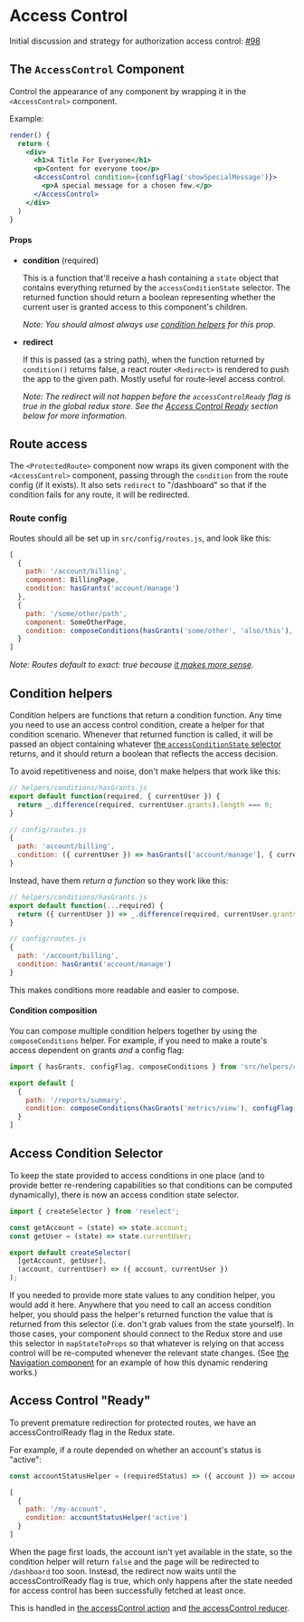 # Access Control

Initial discussion and strategy for authorization access control: [#98](https://github.com/SparkPost/2web2ui/issues/98)

## The `AccessControl` Component

Control the appearance of any component by wrapping it in the `<AccessControl>` component.

Example:

```jsx
render() {
  return (
    <div>
      <h1>A Title For Everyone</h1>
      <p>Content for everyone too</p>
      <AccessControl condition={configFlag('showSpecialMessage')}>
        <p>A special message for a chosen few.</p>
      </AccessControl>
    </div>
  )
}
```

#### Props

* **condition** (required)

  This is a function that'll receive a hash containing a `state` object that contains everything returned by the `accessConditionState` selector. The returned function should return a boolean representing whether the current user is granted access to this component's children.

  _Note: You should almost always use [condition helpers](https://github.com/SparkPost/2web2ui/blob/hotfix/FAD-5307/docs/access-control.md#condition-helpers) for this prop._

* **redirect**

  If this is passed (as a string path), when the function returned by `condition()` returns false, a react router `<Redirect>` is rendered to push the app to the given path. Mostly useful for route-level access control.

  _Note: The redirect will not happen before the `accessControlReady` flag is true in the global redux store. See the [Access Control Ready](#access-control-ready) section below for more information._

## Route access

The `<ProtectedRoute>` component now wraps its given component with the `<AccessControl>` component, passing through the `condition` from the route config (if it exists). It also sets `redirect` to "/dashboard" so that if the condition fails for any route, it will be redirected.

### Route config

Routes should all be set up in `src/config/routes.js`, and look like this:

```js
[
  {
    path: '/account/billing',
    component: BillingPage,
    condition: hasGrants('account/manage')
  },
  {
    path: '/some/other/path',
    component: SomeOtherPage,
    condition: composeConditions(hasGrants('some/other', 'also/this'), anotherHelper('some argument'))
  }
]
```

_Note: Routes default to exact: true because [it makes more sense](https://github.com/ReactTraining/react-router/issues/4958)._

## Condition helpers

Condition helpers are functions that return a condition function. Any time you need to use an access control condition, create a helper for that condition scenario. Whenever that returned function is called, it will be passed an object containing whatever [the `accessConditionState` selector](#access-condition-selector) returns, and it should return a boolean that reflects the access decision.

To avoid repetitiveness and noise, don't make helpers that work like this:
```js
// helpers/conditions/hasGrants.js
export default function(required, { currentUser }) {
  return _.difference(required, currentUser.grants).length === 0;
}

// config/routes.js
{
  path: 'account/billing',
  condition: ({ currentUser }) => hasGrants(['account/manage'], { currentUser })
}
```

Instead, have them _return a function_ so they work like this:
```js
// helpers/conditions/hasGrants.js
export default function(...required) {
  return ({ currentUser }) => _.difference(required, currentUser.grants).length === 0
}

// config/routes.js
{
  path: '/account/billing',
  condition: hasGrants('account/manage')
}
```

This makes conditions more readable and easier to compose.

#### Condition composition

You can compose multiple condition helpers together by using the `composeConditions` helper. For example, if you need to make a route's access dependent on grants _and_ a config flag:

```js
import { hasGrants, configFlag, composeConditions } from 'src/helpers/conditions';

export default [
  {
    path: '/reports/summary',
    condition: composeConditions(hasGrants('metrics/view'), configFlag('summaryChart.enabled'))
  }
]
```

## Access Condition Selector

To keep the state provided to access conditions in one place (and to provide better re-rendering capabilities so that conditions can be computed dynamically), there is now an access condition state selector.

```js
import { createSelector } from 'reselect';

const getAccount = (state) => state.account;
const getUser = (state) => state.currentUser;

export default createSelector(
  [getAccount, getUser],
  (account, currentUser) => ({ account, currentUser })
);
```

If you needed to provide more state values to any condition helper, you would add it here. Anywhere that you need to call an access condition helper, you should pass the helper's returned function the value that is returned from this selector (i.e. don't grab values from the state yourself). In those cases, your component should connect to the Redux store and use this selector in `mapStateToProps` so that whatever is relying on that access control will be re-computed whenever the relevant state changes. (See [the Navigation component](/src/components/navigation/Navigation.js) for an example of how this dynamic rendering works.)

## Access Control "Ready"

To prevent premature redirection for protected routes, we have an accessControlReady flag in the Redux state.

For example, if a route depended on whether an account's status is "active":

```js
const accountStatusHelper = (requiredStatus) => ({ account }) => account.status === requiredStatus;

[
  {
    path: '/my-account',
    condition: accountStatusHelper('active')
  }
]
```

When the page first loads, the account isn't yet available in the state, so the condition helper will return `false` and the page will be redirected to `/dashboard` too soon. Instead, the redirect now waits until the accessControlReady flag is true, which only happens after the state needed for access control has been successfully fetched at least once.

This is handled in [the accessControl action](/src/actions/accessControl.js) and [the accessControl reducer](/src/reducers/accessControl.js).
